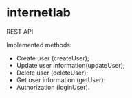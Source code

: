 # internetlab
REST API

Implemented methods:
- Create user (createUser); 
- Update user information(updateUser); 
- Delete user (deleteUser); 
- Get user information (getUser);
- Authorization (loginUser).